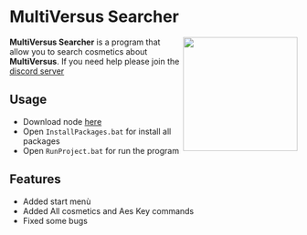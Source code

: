 # MultiVersus Searcher
<img align="right" width="200" height="200" src="https://cdn2.unrealengine.com/egs-multiversus-playerfirstgames-ic1-400x400-79ec0e261158.png">

<b>MultiVersus Searcher</b> is a program that allow you to search cosmetics about <b>MultiVersus</b>. If you need help please join the [discord server](https://discord.gg/lunarmv) 

## Usage

- Download node [here](https://nodejs.org/en/) 
- Open `InstallPackages.bat` for install all packages
- Open `RunProject.bat` for run the program

## Features

- Added start menù 
- Added All cosmetics and Aes Key commands
- Fixed some bugs

